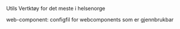 Utils Vertktøy for det meste i helsenorge

web-component: configfil for webcomponents som er gjennbrukbar
